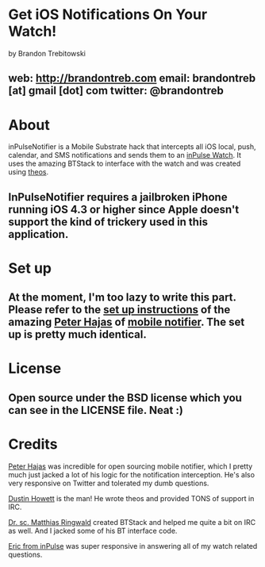 # Get iOS Notifications On Your Watch! #
by Brandon Trebitowski

web: http://brandontreb.com
email: brandontreb [at] gmail [dot] com
twitter: @brandontreb
---
# About #

inPulseNotifier is a Mobile Substrate hack that intercepts all iOS local, push, calendar, and SMS notifications and sends them to an [inPulse Watch](http://getinpulse.com).  It uses the amazing BTStack to interface with the watch and was created using [theos](http://iphonedevwiki.net/index.php/Theos/Getting_Started).

InPulseNotifier requires a jailbroken iPhone running iOS 4.3 or higher since Apple doesn't support the kind of trickery used in this application.  
---
# Set up #

At the moment, I'm too lazy to write this part.  Please refer to the [set up instructions](https://github.com/peterhajas/MobileNotifier/blob/master/Readme.md) of the amazing [Peter Hajas](http://twitter.com/peterhajas) of [mobile notifier](http://www.peterhajas.com/blog/2011/2/27/mobilenotifier-beta3-copious-corn-flakes-1.html).  The set up is pretty much identical.
---
# License #

Open source under the BSD license which you can see in the LICENSE file. Neat :)
---
# Credits #

[Peter Hajas](http://twitter.com/peterhajas) was incredible for open sourcing mobile notifier, which I pretty much just jacked a lot of his logic for the notification interception.  He's also very responsive on Twitter and tolerated my dumb questions.

[Dustin Howett](howett.net) is the man!  He wrote theos and provided TONS of support in IRC.

[Dr. sc. Matthias Ringwald](http://keyboard.ringwald.ch/Welcome.html) created BTStack and helped me quite a bit on IRC as well. And I jacked some of his BT interface code.

[Eric from inPulse](http://getinpulse.com) was super responsive in answering all of my watch related questions.

